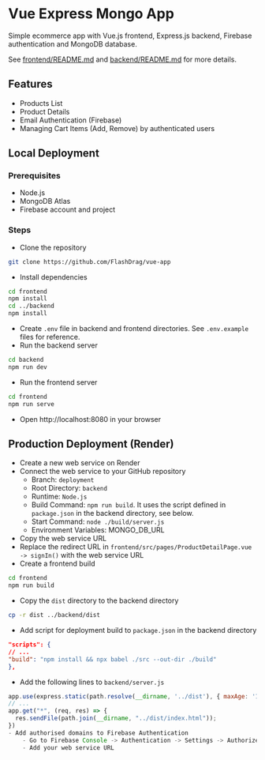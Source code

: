 # Vue Express Mongo App
Simple ecommerce app with Vue.js frontend, Express.js backend, Firebase authentication and MongoDB database.

See [frontend/README.md](frontend/README.md) and [backend/README.md](backend/README.md) for more details.

## Features
- Products List
- Product Details
- Email Authentication (Firebase)
- Managing Cart Items (Add, Remove) by authenticated users

## Local Deployment
### Prerequisites
- Node.js
- MongoDB Atlas
- Firebase account and project

### Steps
- Clone the repository
```bash
git clone https://github.com/FlashDrag/vue-app
```
- Install dependencies
```bash
cd frontend
npm install
cd ../backend
npm install
```
- Create `.env` file in backend and frontend directories. See `.env.example` files for reference.
- Run the backend server
```bash
cd backend
npm run dev
```
- Run the frontend server
```bash
cd frontend
npm run serve
```
- Open http://localhost:8080 in your browser


## Production Deployment (Render)
- Create a new web service on Render
- Connect the web service to your GitHub repository
    - Branch: `deployment`
    - Root Directory: `backend`
    - Runtime: `Node.js`
    - Build Command: `npm run build`. It uses the script defined in `package.json` in the backend directory, see below.
    - Start Command: `node ./build/server.js`
    - Environment Variables:
        MONGO_DB_URL
- Copy the web service URL
- Replace the redirect URL in `frontend/src/pages/ProductDetailPage.vue -> signIn()` with the web service URL
- Create a frontend build
```bash
cd frontend
npm run build
```
- Copy the `dist` directory to the backend directory
```bash
cp -r dist ../backend/dist
```
- Add script for deployment build to `package.json` in the backend directory
```json
"scripts": {
// ...
"build": "npm install && npx babel ./src --out-dir ./build"
},
```
- Add the following lines to `backend/server.js`
```javascript
app.use(express.static(path.resolve(__dirname, '../dist'), { maxAge: '1y', etag: false }))
// ...
app.get("*", (req, res) => {
  res.sendFile(path.join(__dirname, "../dist/index.html"));
})
- Add authorised domains to Firebase Authentication
    - Go to Firebase Console -> Authentication -> Settings -> Authorized domains
    - Add your web service URL
```
